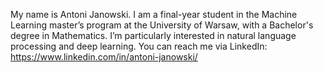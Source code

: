 My name is Antoni Janowski. I am a final-year student in the Machine Learning master’s program at the University of Warsaw, with a Bachelor's degree in Mathematics. I’m particularly interested in natural language processing and deep learning.
You can reach me via LinkedIn: https://www.linkedin.com/in/antoni-janowski/

<!---
AntoniJanowski/AntoniJanowski is a ✨ special ✨ repository because its `README.md` (this file) appears on your GitHub profile.
You can click the Preview link to take a look at your changes.
--->
